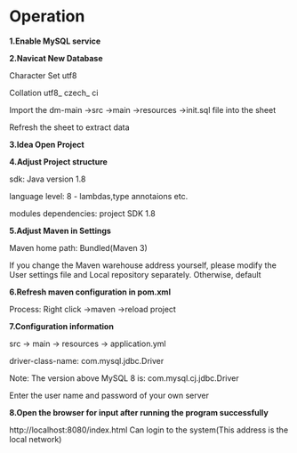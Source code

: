 # Operation
**1.Enable MySQL service**

**2.Navicat New Database**

   Character Set utf8
  
   Collation utf8_ czech_ ci
  
   Import the dm-main ->src ->main ->resources ->init.sql file into the sheet
  
   Refresh the sheet to extract data

**3.Idea Open Project**

**4.Adjust Project structure**

   sdk: Java version 1.8 
  
   language level: 8 - lambdas,type annotaions etc.
  
   modules dependencies: project SDK 1.8

**5.Adjust Maven in Settings**

   Maven home path: Bundled(Maven 3)
  
   If you change the Maven warehouse address yourself, please modify the User settings file and Local repository separately. Otherwise, default

**6.Refresh maven configuration in pom.xml**

   Process: Right click ->maven ->reload project

**7.Configuration information**

   src -> main -> resources -> application.yml 
  
   driver-class-name: com.mysql.jdbc.Driver
  
   Note: The version above MySQL 8 is: com.mysql.cj.jdbc.Driver
  
   Enter the user name and password of your own server

**8.Open the browser for input after running the program successfully**    

   http://localhost:8080/index.html Can login to the system(This address is the local network)
